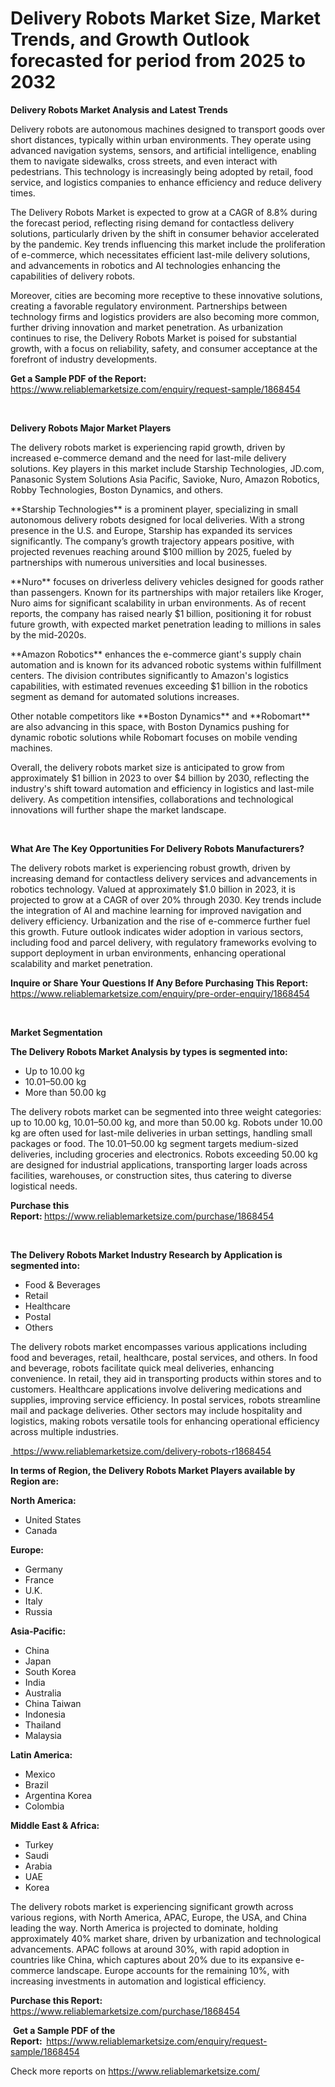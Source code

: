 <p><h1>Delivery Robots Market Size, Market Trends, and Growth Outlook forecasted for period from 2025 to 2032</h1></p><p><strong>Delivery Robots Market Analysis and Latest Trends</strong></p>
<p><p>Delivery robots are autonomous machines designed to transport goods over short distances, typically within urban environments. They operate using advanced navigation systems, sensors, and artificial intelligence, enabling them to navigate sidewalks, cross streets, and even interact with pedestrians. This technology is increasingly being adopted by retail, food service, and logistics companies to enhance efficiency and reduce delivery times.</p><p>The Delivery Robots Market is expected to grow at a CAGR of 8.8% during the forecast period, reflecting rising demand for contactless delivery solutions, particularly driven by the shift in consumer behavior accelerated by the pandemic. Key trends influencing this market include the proliferation of e-commerce, which necessitates efficient last-mile delivery solutions, and advancements in robotics and AI technologies enhancing the capabilities of delivery robots. </p><p>Moreover, cities are becoming more receptive to these innovative solutions, creating a favorable regulatory environment. Partnerships between technology firms and logistics providers are also becoming more common, further driving innovation and market penetration. As urbanization continues to rise, the Delivery Robots Market is poised for substantial growth, with a focus on reliability, safety, and consumer acceptance at the forefront of industry developments.</p></p>
<p><strong>Get a Sample PDF of the Report:&nbsp;</strong> <a href="https://www.reliablemarketsize.com/enquiry/request-sample/1868454?utm_campaign=3516&utm_medium=2&utm_source=Github&utm_content=ia&utm_term=11042025&utm_id=delivery-robots">https://www.reliablemarketsize.com/enquiry/request-sample/1868454</a></p>
<p>&nbsp;</p>
<p><strong>Delivery Robots Major Market Players</strong></p>
<p><p>The delivery robots market is experiencing rapid growth, driven by increased e-commerce demand and the need for last-mile delivery solutions. Key players in this market include Starship Technologies, JD.com, Panasonic System Solutions Asia Pacific, Savioke, Nuro, Amazon Robotics, Robby Technologies, Boston Dynamics, and others.</p><p>**Starship Technologies** is a prominent player, specializing in small autonomous delivery robots designed for local deliveries. With a strong presence in the U.S. and Europe, Starship has expanded its services significantly. The company’s growth trajectory appears positive, with projected revenues reaching around $100 million by 2025, fueled by partnerships with numerous universities and local businesses.</p><p>**Nuro** focuses on driverless delivery vehicles designed for goods rather than passengers. Known for its partnerships with major retailers like Kroger, Nuro aims for significant scalability in urban environments. As of recent reports, the company has raised nearly $1 billion, positioning it for robust future growth, with expected market penetration leading to millions in sales by the mid-2020s.</p><p>**Amazon Robotics** enhances the e-commerce giant's supply chain automation and is known for its advanced robotic systems within fulfillment centers. The division contributes significantly to Amazon's logistics capabilities, with estimated revenues exceeding $1 billion in the robotics segment as demand for automated solutions increases.</p><p>Other notable competitors like **Boston Dynamics** and **Robomart** are also advancing in this space, with Boston Dynamics pushing for dynamic robotic solutions while Robomart focuses on mobile vending machines.</p><p>Overall, the delivery robots market size is anticipated to grow from approximately $1 billion in 2023 to over $4 billion by 2030, reflecting the industry's shift toward automation and efficiency in logistics and last-mile delivery. As competition intensifies, collaborations and technological innovations will further shape the market landscape.</p></p>
<p>&nbsp;</p>
<p><strong>What Are The Key Opportunities For Delivery Robots Manufacturers?</strong></p>
<p><p>The delivery robots market is experiencing robust growth, driven by increasing demand for contactless delivery services and advancements in robotics technology. Valued at approximately $1.0 billion in 2023, it is projected to grow at a CAGR of over 20% through 2030. Key trends include the integration of AI and machine learning for improved navigation and delivery efficiency. Urbanization and the rise of e-commerce further fuel this growth. Future outlook indicates wider adoption in various sectors, including food and parcel delivery, with regulatory frameworks evolving to support deployment in urban environments, enhancing operational scalability and market penetration.</p></p>
<p><strong>Inquire or Share Your Questions If Any Before Purchasing This Report:</strong> <a href="https://www.reliablemarketsize.com/enquiry/pre-order-enquiry/1868454?utm_campaign=3516&utm_medium=2&utm_source=Github&utm_content=ia&utm_term=11042025&utm_id=delivery-robots">https://www.reliablemarketsize.com/enquiry/pre-order-enquiry/1868454</a></p>
<p>&nbsp;</p>
<p><strong>Market Segmentation</strong></p>
<p><strong>The Delivery Robots Market Analysis by types is segmented into:</strong></p>
<p><ul><li>Up to 10.00 kg</li><li>10.01–50.00 kg</li><li>More than 50.00 kg</li></ul></p>
<p><p>The delivery robots market can be segmented into three weight categories: up to 10.00 kg, 10.01–50.00 kg, and more than 50.00 kg. Robots under 10.00 kg are often used for last-mile deliveries in urban settings, handling small packages or food. The 10.01–50.00 kg segment targets medium-sized deliveries, including groceries and electronics. Robots exceeding 50.00 kg are designed for industrial applications, transporting larger loads across facilities, warehouses, or construction sites, thus catering to diverse logistical needs.</p></p>
<p><strong>Purchase this Report:&nbsp;</strong><a href="https://www.reliablemarketsize.com/purchase/1868454?utm_campaign=3516&utm_medium=2&utm_source=Github&utm_content=ia&utm_term=11042025&utm_id=delivery-robots">https://www.reliablemarketsize.com/purchase/1868454</a></p>
<p>&nbsp;</p>
<p><strong>The Delivery Robots Market Industry Research by Application is segmented into:</strong></p>
<p><ul><li>Food & Beverages</li><li>Retail</li><li>Healthcare</li><li>Postal</li><li>Others</li></ul></p>
<p><p>The delivery robots market encompasses various applications including food and beverages, retail, healthcare, postal services, and others. In food and beverage, robots facilitate quick meal deliveries, enhancing convenience. In retail, they aid in transporting products within stores and to customers. Healthcare applications involve delivering medications and supplies, improving service efficiency. In postal services, robots streamline mail and package deliveries. Other sectors may include hospitality and logistics, making robots versatile tools for enhancing operational efficiency across multiple industries.</p></p>
<p><a href="https://www.reliablemarketsize.com/delivery-robots-r1868454?utm_campaign=3516&utm_medium=2&utm_source=Github&utm_content=ia&utm_term=11042025&utm_id=delivery-robots">&nbsp;https://www.reliablemarketsize.com/delivery-robots-r1868454</a></p>
<p><strong>In terms of Region, the Delivery Robots Market Players available by Region are:</strong></p>
<p>
    <p> <strong> North America: </strong>
        <ul>
            <li>United States</li>
            <li>Canada</li>
        </ul>
        </p> 
    <p> <strong> Europe: </strong>
        <ul>
            <li>Germany</li>
            <li>France</li>
            <li>U.K.</li>
            <li>Italy</li>
            <li>Russia</li>
        </ul>
        </p> 
    <p> <strong> Asia-Pacific: </strong>
        <ul>
            <li>China</li>
            <li>Japan</li>
            <li>South Korea</li>
            <li>India</li>
            <li>Australia</li>
            <li>China Taiwan</li>
            <li>Indonesia</li>
            <li>Thailand</li>
            <li>Malaysia</li>
        </ul>
        </p> 
    <p> <strong> Latin America: </strong>
        <ul>
            <li>Mexico</li>
            <li>Brazil</li>
            <li>Argentina Korea</li>
            <li>Colombia</li>
        </ul>
        </p> 
    <p> <strong> Middle East & Africa: </strong>
        <ul>
            <li>Turkey</li>
            <li>Saudi</li>
            <li>Arabia</li>
            <li>UAE</li>
            <li>Korea</li>
        </ul>
    </p>
    </p>
<p><p>The delivery robots market is experiencing significant growth across various regions, with North America, APAC, Europe, the USA, and China leading the way. North America is projected to dominate, holding approximately 40% market share, driven by urbanization and technological advancements. APAC follows at around 30%, with rapid adoption in countries like China, which captures about 20% due to its expansive e-commerce landscape. Europe accounts for the remaining 10%, with increasing investments in automation and logistical efficiency.</p></p>
<p><strong>Purchase this Report: </strong><a href="https://www.reliablemarketsize.com/purchase/1868454?utm_campaign=3516&utm_medium=2&utm_source=Github&utm_content=ia&utm_term=11042025&utm_id=delivery-robots">https://www.reliablemarketsize.com/purchase/1868454</a></p>
<p>&nbsp;<strong>Get a Sample PDF of the Report:&nbsp;&nbsp;</strong><a href="https://www.reliablemarketsize.com/enquiry/request-sample/1868454?utm_campaign=3516&utm_medium=2&utm_source=Github&utm_content=ia&utm_term=11042025&utm_id=delivery-robots">https://www.reliablemarketsize.com/enquiry/request-sample/1868454</a></p>
<p><strong></strong></p>
<p>Check more reports on <a href="https://www.reliablemarketsize.com/?utm_campaign=3516&utm_medium=2&utm_source=Github&utm_content=ia&utm_term=11042025&utm_id=delivery-robots">https://www.reliablemarketsize.com/</a></p>